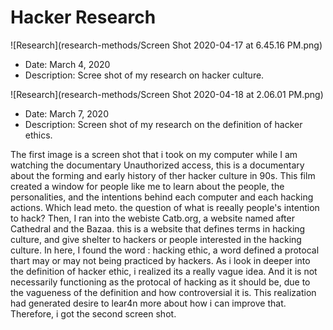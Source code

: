 # Hacker Research

![Research](research-methods/Screen Shot 2020-04-17 at 6.45.16 PM.png)

- Date: March 4, 2020
- Description: Scree shot of my research on hacker culture. 

![Research](research-methods/Screen Shot 2020-04-18 at 2.06.01 PM.png)

- Date: March 7, 2020
- Description: Screen shot of my research on the definition of hacker ethics. 

The first image is a screen shot that i took on my computer while I am watching the documentary Unauthorized access, this is a documentary about the forming and early history of ther hacker culture in 90s. This film created a window for people like me to learn about the people, the personalities, and the intentions behind each computer and each hacking actions. Which lead meto. the question of what is reeally people's intention to hack? Then, I ran into the webiste Catb.org, a website named after  Cathedral and the Bazaa. this is a website that defines terms in hacking culture, and give shelter to hackers or people interested in the hacking culture. In here, I found the word : hacking ethic, a word defined a protocal thart may or may not being practiced by hackers. As i look in deeper into the definition of hacker ethic, i realized its a really vague idea. And it is not necessarily functioning as the protocal of hacking as it should be, due to the vagueness of the definition and how controversial it is. This realization had generated desire to lear4n more about how i can improve that. Therefore, i got the second screen shot.
